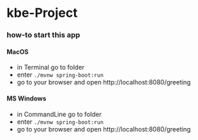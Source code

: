 # kbe-Project

### how-to start this app

#### MacOS
* in Terminal go to folder
* enter ```./mvnw spring-boot:run```
* go to your browser and open http://localhost:8080/greeting

#### MS Windows
* in CommandLine go to folder
* enter ```./mvnw spring-boot:run```
* go to your browser and open http://localhost:8080/greeting
